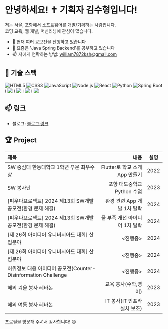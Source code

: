 # 안녕하세요! ✝️ 기획자 김수형입니다! 

저는 서울, 포항에서 소프트웨어를 개발/기획하는 사람입니다.  
코딩 교육, 웹 개발, 머신러닝에 관심이 많습니다.

- 🔭 현재 여러 공모전을 진행하고 있습니다
- 🌱 요즘은 'Java Spring Backend'를 공부하고 있습니다
- 📫 저에게 연락하는 방법: william7872ksh@gmail.com

## 🔧 기술 스택

![HTML5](https://img.shields.io/badge/-HTML5-E34F26?style=flat-square&logo=html5&logoColor=white)
![CSS3](https://img.shields.io/badge/-CSS3-1572B6?style=flat-square&logo=css3)
![JavaScript](https://img.shields.io/badge/-JavaScript-F7DF1E?style=flat-square&logo=javascript&logoColor=black)
![Node.js](https://img.shields.io/badge/-Node.js-339933?style=flat-square&logo=node.js&logoColor=white)
![React](https://img.shields.io/badge/-React-61DAFB?style=flat-square&logo=react&logoColor=black)
![Python](https://img.shields.io/badge/-Python-3776AB?style=flat-square&logo=python&logoColor=white)
![Spring Boot](https://img.shields.io/badge/-Spring%20Boot-6DB33F?style=flat-square&logo=spring-boot&logoColor=white)
! <img src="https://img.shields.io/badge/PyTorch-EE4C2C?style=for-the-badge&logo=PyTorch&logoColor=white">
! <img src="https://img.shields.io/badge/mysql-4479A1?style=for-the-badge&logo=mysql&logoColor=white">
! <img src="https://img.shields.io/badge/linux-FCC624?style=for-the-badge&logo=linux&logoColor=black">
! <img src="https://img.shields.io/badge/github-181717?style=for-the-badge&logo=github&logoColor=white">


## 📫 링크

- 블로그: [블로그 링크](https://blog.naver.com/factory_ksh)



## 🏆 Project
|제목|내용|설명|
|:---|---:|:---:|
|SW 중심대 한동대학교 1학년 부문 최우수상|Flutter로 학교 소개 App 만들기|2022|
|SW 봉사단|포항 대도중학교 Python 수업|2023|
|[피우다프로젝트] 2024 제13회 SW개발 공모전(환경 문제 해결)|환경 관련 App 개발 1차 탈락|2024|
|[피우다프로젝트] 2024 제13회 SW개발 공모전(환경 문제 해결)|물 부족 개선 아이디어 1차 탈락|2024|
|[제 26회 아이디어 유니버시아드 대회] 산업분야 |<진행중>|2024|
|[제 26회 아이디어 유니버시아드 대회] 산업분야 |<진행중>|2024|
|허위정보 대응 아이디어 공모전(Counter-Disinformation Challenge |<진행중>|2024|
|해외 겨울 봉사 레바논 |교육 봉사(수학,영어)|2023|
|해외 여름 봉사 레바논 |IT 봉사(IT 인프라 설치 보조)|2023|



  
프로필을 방문해 주셔서 감사합니다! 😄
